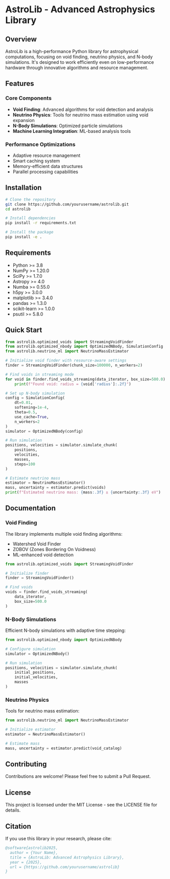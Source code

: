 # AstroLib - Advanced Astrophysics Library

## Overview
AstroLib is a high-performance Python library for astrophysical computations, focusing on void finding, neutrino physics, and N-body simulations. It's designed to work efficiently even on low-performance hardware through innovative algorithms and resource management.

## Features

### Core Components
- **Void Finding**: Advanced algorithms for void detection and analysis
- **Neutrino Physics**: Tools for neutrino mass estimation using void expansion
- **N-Body Simulations**: Optimized particle simulations
- **Machine Learning Integration**: ML-based analysis tools

### Performance Optimizations
- Adaptive resource management
- Smart caching system
- Memory-efficient data structures
- Parallel processing capabilities

## Installation

```bash
# Clone the repository
git clone https://github.com/yourusername/astrolib.git
cd astrolib

# Install dependencies
pip install -r requirements.txt

# Install the package
pip install -e .
```

## Requirements
- Python >= 3.8
- NumPy >= 1.20.0
- SciPy >= 1.7.0
- Astropy >= 4.0
- Numba >= 0.55.0
- h5py >= 3.0.0
- matplotlib >= 3.4.0
- pandas >= 1.3.0
- scikit-learn >= 1.0.0
- psutil >= 5.8.0

## Quick Start

```python
from astrolib.optimized_voids import StreamingVoidFinder
from astrolib.optimized_nbody import OptimizedNBody, SimulationConfig
from astrolib.neutrino_ml import NeutrinoMassEstimator

# Initialize void finder with resource-aware settings
finder = StreamingVoidFinder(chunk_size=100000, n_workers=2)

# Find voids in streaming mode
for void in finder.find_voids_streaming(data_iterator, box_size=500.0):
    print(f"Found void: radius = {void['radius']:.2f}")

# Set up N-body simulation
config = SimulationConfig(
    dt=0.01,
    softening=1e-4,
    theta=0.5,
    use_cache=True,
    n_workers=2
)
simulator = OptimizedNBody(config)

# Run simulation
positions, velocities = simulator.simulate_chunk(
    positions,
    velocities,
    masses,
    steps=100
)

# Estimate neutrino mass
estimator = NeutrinoMassEstimator()
mass, uncertainty = estimator.predict(voids)
print(f"Estimated neutrino mass: {mass:.3f} ± {uncertainty:.3f} eV")
```

## Documentation

### Void Finding
The library implements multiple void finding algorithms:
- Watershed Void Finder
- ZOBOV (Zones Bordering On Voidness)
- ML-enhanced void detection

```python
from astrolib.optimized_voids import StreamingVoidFinder

# Initialize finder
finder = StreamingVoidFinder()

# Find voids
voids = finder.find_voids_streaming(
    data_iterator,
    box_size=500.0
)
```

### N-Body Simulations
Efficient N-body simulations with adaptive time stepping:

```python
from astrolib.optimized_nbody import OptimizedNBody

# Configure simulation
simulator = OptimizedNBody()

# Run simulation
positions, velocities = simulator.simulate_chunk(
    initial_positions,
    initial_velocities,
    masses
)
```

### Neutrino Physics
Tools for neutrino mass estimation:

```python
from astrolib.neutrino_ml import NeutrinoMassEstimator

# Initialize estimator
estimator = NeutrinoMassEstimator()

# Estimate mass
mass, uncertainty = estimator.predict(void_catalog)
```

## Contributing
Contributions are welcome! Please feel free to submit a Pull Request.

## License
This project is licensed under the MIT License - see the LICENSE file for details.

## Citation
If you use this library in your research, please cite:

```bibtex
@software{astrolib2025,
  author = {Your Name},
  title = {AstroLib: Advanced Astrophysics Library},
  year = {2025},
  url = {https://github.com/yourusername/astrolib}
}
```
